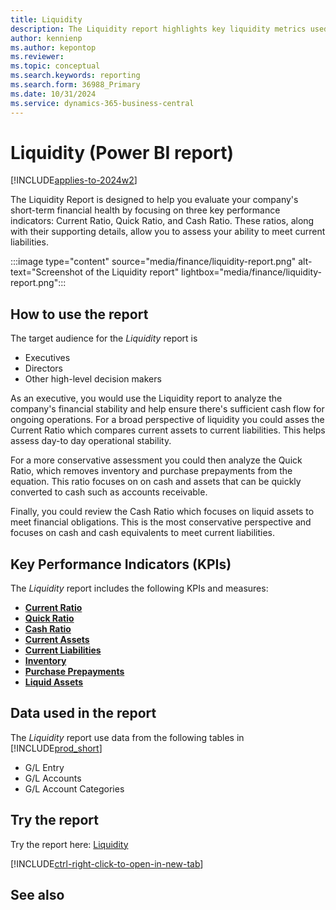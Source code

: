 ```yaml
---
title: Liquidity
description: The Liquidity report highlights key liquidity metrics used to analyze an organization's ability to meet current liabilities.
author: kennienp
ms.author: kepontop
ms.reviewer:
ms.topic: conceptual
ms.search.keywords: reporting
ms.search.form: 36988_Primary
ms.date: 10/31/2024
ms.service: dynamics-365-business-central
---
```


# Liquidity (Power BI report)

[!INCLUDE[applies-to-2024w2](includes/applies-to-2024w2.md)]

The Liquidity Report is designed to help you evaluate your company's short-term financial health by focusing on three key performance indicators: Current Ratio, Quick Ratio, and Cash Ratio. These ratios, along with their supporting details, allow you to assess your ability to meet current liabilities.

:::image type="content" source="media/finance/liquidity-report.png" alt-text="Screenshot of the Liquidity report" lightbox="media/finance/liquidity-report.png":::

## How to use the report

The target audience for the *Liquidity* report is
- Executives
- Directors
- Other high-level decision makers

As an executive, you would use the Liquidity report to analyze the company's financial stability and help ensure there's sufficient cash flow for ongoing operations. For a broad perspective of liquidity you could asses the Current Ratio which compares current assets to current liabilities. This helps assess day-to day operational stability. 

For a more conservative assessment you could then analyze the Quick Ratio, which removes inventory and purchase prepayments from the equation. This ratio focuses on on cash and assets that can be quickly converted to cash such as accounts receivable.  

Finally, you could review the Cash Ratio which focuses on liquid assets to meet financial obligations. This is the most conservative perspective and focuses on cash and cash equivalents to meet current liabilities. 


## Key Performance Indicators (KPIs)

The *Liquidity* report includes the following KPIs and measures: 

- [**Current Ratio**](####)
- [**Quick Ratio**](####)
- [**Cash Ratio**](####)
- [**Current Assets**](finance-powerbi-kpi.md#current-assets)
- [**Current Liabilities**](finance-powerbi-kpi.md#current-liabilities)
- [**Inventory**](finance-powerbi-kpi.md#inventory)
- [**Purchase Prepayments**](finance-powerbi-kpi.md#purchase-prepayments)
- [**Liquid Assets**](finance-powerbi-kpi.md#liquid-assets)


## Data used in the report

The *Liquidity* report use data from the following tables in [!INCLUDE[prod_short](includes/prod_short.md)]

- G/L Entry
- G/L Accounts
- G/L Account Categories

## Try the report

Try the report here: [Liquidity](https://businesscentral.dynamics.com?page=36988)

[!INCLUDE[ctrl-right-click-to-open-in-new-tab](includes/ctrl-right-click-to-open-in-new-tab.md)]

## See also
